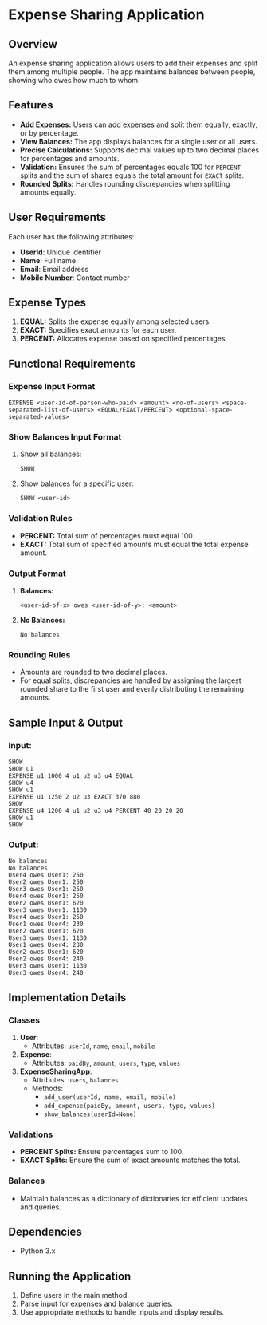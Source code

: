 # Expense Sharing Application

## Overview
An expense sharing application allows users to add their expenses and split them among multiple people. The app maintains balances between people, showing who owes how much to whom.

## Features
- **Add Expenses:** Users can add expenses and split them equally, exactly, or by percentage.
- **View Balances:** The app displays balances for a single user or all users.
- **Precise Calculations:** Supports decimal values up to two decimal places for percentages and amounts.
- **Validation:** Ensures the sum of percentages equals 100 for `PERCENT` splits and the sum of shares equals the total amount for `EXACT` splits.
- **Rounded Splits:** Handles rounding discrepancies when splitting amounts equally.

## User Requirements
Each user has the following attributes:
- **UserId**: Unique identifier
- **Name**: Full name
- **Email**: Email address
- **Mobile Number**: Contact number

## Expense Types
1. **EQUAL:** Splits the expense equally among selected users.
2. **EXACT:** Specifies exact amounts for each user.
3. **PERCENT:** Allocates expense based on specified percentages.

## Functional Requirements
### Expense Input Format
```
EXPENSE <user-id-of-person-who-paid> <amount> <no-of-users> <space-separated-list-of-users> <EQUAL/EXACT/PERCENT> <optional-space-separated-values>
```
### Show Balances Input Format
1. Show all balances:
   ```
   SHOW
   ```
2. Show balances for a specific user:
   ```
   SHOW <user-id>
   ```

### Validation Rules
- **PERCENT:** Total sum of percentages must equal 100.
- **EXACT:** Total sum of specified amounts must equal the total expense amount.

### Output Format
1. **Balances:**
   ```
   <user-id-of-x> owes <user-id-of-y>: <amount>
   ```
2. **No Balances:**
   ```
   No balances
   ```

### Rounding Rules
- Amounts are rounded to two decimal places.
- For equal splits, discrepancies are handled by assigning the largest rounded share to the first user and evenly distributing the remaining amounts.

## Sample Input & Output
### Input:
```
SHOW
SHOW u1
EXPENSE u1 1000 4 u1 u2 u3 u4 EQUAL
SHOW u4
SHOW u1
EXPENSE u1 1250 2 u2 u3 EXACT 370 880
SHOW
EXPENSE u4 1200 4 u1 u2 u3 u4 PERCENT 40 20 20 20
SHOW u1
SHOW
```
### Output:
```
No balances
No balances
User4 owes User1: 250
User2 owes User1: 250
User3 owes User1: 250
User4 owes User1: 250
User2 owes User1: 620
User3 owes User1: 1130
User4 owes User1: 250
User1 owes User4: 230
User2 owes User1: 620
User3 owes User1: 1130
User1 owes User4: 230
User2 owes User1: 620
User2 owes User4: 240
User3 owes User1: 1130
User3 owes User4: 240
```

## Implementation Details
### Classes
1. **User**:
   - Attributes: `userId`, `name`, `email`, `mobile`
2. **Expense**:
   - Attributes: `paidBy`, `amount`, `users`, `type`, `values`
3. **ExpenseSharingApp**:
   - Attributes: `users`, `balances`
   - Methods:
     - `add_user(userId, name, email, mobile)`
     - `add_expense(paidBy, amount, users, type, values)`
     - `show_balances(userId=None)`

### Validations
- **PERCENT Splits:** Ensure percentages sum to 100.
- **EXACT Splits:** Ensure the sum of exact amounts matches the total.

### Balances
- Maintain balances as a dictionary of dictionaries for efficient updates and queries.

## Dependencies
- Python 3.x

## Running the Application
1. Define users in the main method.
2. Parse input for expenses and balance queries.
3. Use appropriate methods to handle inputs and display results.